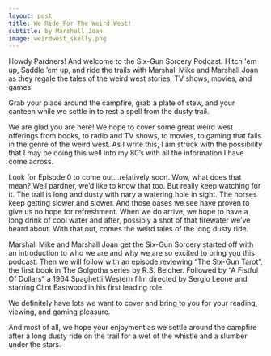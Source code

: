 ```yaml
---
layout: post
title: We Ride For The Weird West!
subtitle: by Marshall Joan
image: weirdwest_skelly.png
---
```

Howdy Pardners! And welcome to the Six-Gun Sorcery Podcast. Hitch 'em up, Saddle ’em up, and ride the trails with Marshall Mike and Marshall Joan as they regale the tales of the weird west stories, TV shows, movies, and games.

Grab your place around the campfire, grab a plate of stew, and your canteen while we settle in to rest a spell from the dusty trail.

We are glad you are here! We hope to cover some great weird west offerings from books, to radio and TV shows, to movies, to gaming that falls in the genre of the weird west. As I write this, I am struck with the possibility that I may be doing this well into my 80’s with all the information I have come across.

Look for Episode 0 to come out...relatively soon. Wow, what does that mean? Well pardner, we’d like to know that too. But really keep watching for it. The trail is long and dusty with nary a watering hole in sight. The horses keep getting slower and slower. And those oases we see have proven to give us no hope for refreshment. When we do arrive, we hope to have a long drink of cool water and after, possibly a shot of that firewater we’ve heard about. With that out, comes the weird tales of the long dusty ride.

Marshall Mike and Marshall Joan get the Six-Gun Sorcery started off with an introduction to who we are and why we are so excited to bring you this podcast. Then we will follow with an episode reviewing “The Six-Gun Tarot”, the first book in The Golgotha series by R.S. Belcher. Followed by “A Fistful Of Dollars” a 1964 Spaghetti Western film directed by Sergio Leone and starring Clint Eastwood in his first leading role.

We definitely have lots we want to cover and bring to you for your reading, viewing, and gaming pleasure.

And most of all, we hope your enjoyment as we settle around the campfire after a long dusty ride on the trail for a wet of the whistle and a slumber under the stars.
